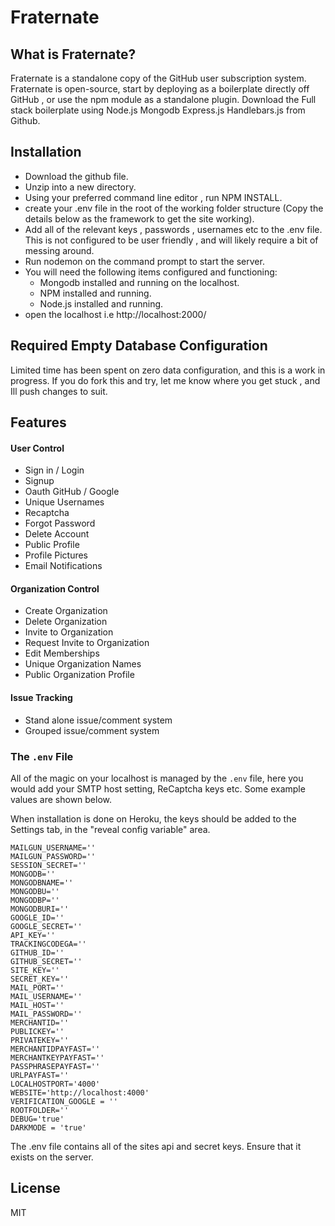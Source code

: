 # Fraternate

## What is Fraternate?

Fraternate is a standalone copy of the GitHub user subscription system. Fraternate is open-source, start by deploying as a boilerplate directly off GitHub , or use the npm module as a standalone plugin. Download the Full stack boilerplate using Node.js Mongodb Express.js Handlebars.js from Github.


## Installation
* Download the github file.
* Unzip into a new directory.
* Using your preferred command line editor , run NPM INSTALL.
* create your .env file in the root of the working folder structure (Copy the details below as the framework to get the site working).
* Add all of the relevant keys , passwords , usernames etc to the .env file. This is not configured to be user friendly , and will likely require a bit of messing around.
* Run nodemon on the command prompt to start the server.
* You will need the following items configured and functioning:
  * Mongodb installed and running on the localhost.
  * NPM installed and running.
  * Node.js installed and running.
* open the localhost i.e http://localhost:2000/

## Required Empty Database Configuration
Limited time has been spent on zero data configuration, and this is a work in progress. If you do fork this and try, let me know where you get stuck  , and Ill push changes to suit.

## Features

#### User Control

* Sign in / Login
* Signup
* Oauth GitHub / Google
* Unique Usernames
* Recaptcha
* Forgot Password
* Delete Account
* Public Profile
* Profile Pictures
* Email Notifications

#### Organization Control

* Create Organization
* Delete Organization
* Invite to Organization
* Request Invite to Organization
* Edit Memberships
* Unique Organization Names
* Public Organization Profile

#### Issue Tracking

* Stand alone issue/comment system
* Grouped issue/comment system

### The `.env` File

All of the magic on your localhost is managed by the `.env` file, here you would add your SMTP host setting, ReCaptcha keys etc. Some example values are shown below.

When installation is done on Heroku, the keys should be added to the Settings tab, in the "reveal config variable" area.
```
MAILGUN_USERNAME=''
MAILGUN_PASSWORD=''
SESSION_SECRET=''
MONGODB=''
MONGODBNAME=''
MONGODBU=''
MONGODBP=''
MONGODBURI=''
GOOGLE_ID=''
GOOGLE_SECRET=''
API_KEY=''
TRACKINGCODEGA=''
GITHUB_ID=''
GITHUB_SECRET=''
SITE_KEY=''
SECRET_KEY=''
MAIL_PORT=''
MAIL_USERNAME=''
MAIL_HOST=''
MAIL_PASSWORD=''
MERCHANTID=''
PUBLICKEY=''
PRIVATEKEY=''
MERCHANTIDPAYFAST=''
MERCHANTKEYPAYFAST=''
PASSPHRASEPAYFAST=''
URLPAYFAST=''
LOCALHOSTPORT='4000'
WEBSITE='http://localhost:4000'
VERIFICATION_GOOGLE = ''
ROOTFOLDER=''
DEBUG='true'
DARKMODE = 'true'
```

The .env file contains all of the sites api and secret keys. Ensure that it exists on the server.

## License

MIT
